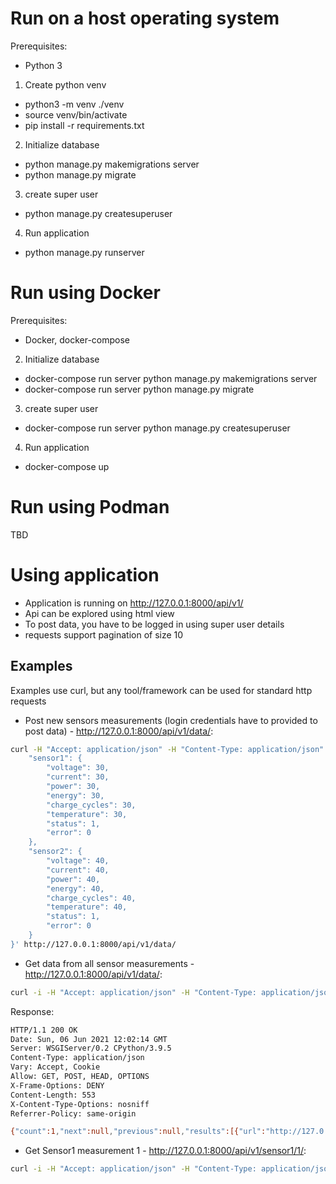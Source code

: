# Run on a host operating system
Prerequisites:
- Python 3

1) Create python venv
- python3 -m venv ./venv
- source venv/bin/activate
- pip install -r requirements.txt

2) Initialize database
- python manage.py makemigrations server
- python manage.py migrate

3) create super user
- python manage.py createsuperuser

4) Run application
- python manage.py runserver

# Run using Docker
Prerequisites:
- Docker, docker-compose

2) Initialize database
- docker-compose run server python manage.py makemigrations server
- docker-compose run server python manage.py migrate

3) create super user
- docker-compose run server python manage.py createsuperuser

4) Run application
- docker-compose up

# Run using Podman
TBD

# Using application
- Application is running on http://127.0.0.1:8000/api/v1/
- Api can be explored using html view
- To post data, you have to be logged in using super user details
- requests support pagination of size 10

## Examples
Examples use curl, but any tool/framework can be used for standard http requests

- Post new sensors measurements (login credentials have to provided to post data) - http://127.0.0.1:8000/api/v1/data/:
```bash
curl -H "Accept: application/json" -H "Content-Type: application/json" -X POST -u USER_NAME:USER_PASSWORD -d ' { 
    "sensor1": {
        "voltage": 30,
        "current": 30,
        "power": 30,
        "energy": 30,
        "charge_cycles": 30,
        "temperature": 30,
        "status": 1,
        "error": 0
    },
    "sensor2": {
        "voltage": 40,
        "current": 40,
        "power": 40,
        "energy": 40,
        "charge_cycles": 40,
        "temperature": 40,
        "status": 1,
        "error": 0
    }
}' http://127.0.0.1:8000/api/v1/data/
```

- Get data from all sensor measurements - http://127.0.0.1:8000/api/v1/data/:
```bash
curl -i -H "Accept: application/json" -H "Content-Type: application/json" -X GET http://127.0.0.1:8000/api/v1/data/
```

Response:
```bash
HTTP/1.1 200 OK
Date: Sun, 06 Jun 2021 12:02:14 GMT
Server: WSGIServer/0.2 CPython/3.9.5
Content-Type: application/json
Vary: Accept, Cookie
Allow: GET, POST, HEAD, OPTIONS
X-Frame-Options: DENY
Content-Length: 553
X-Content-Type-Options: nosniff
Referrer-Policy: same-origin

{"count":1,"next":null,"previous":null,"results":[{"url":"http://127.0.0.1:8000/api/v1/data/1/","id":1,"sensor1":{"url":"http://127.0.0.1:8000/api/v1/sensor1/1/","id":1,"voltage":30.0,"current":30.0,"power":30.0,"energy":30.0,"charge_cycles":30.0,"temperature":30.0,"status":30,"error":50,"time":"2021-06-06T12:00:08.071676Z"},"sensor2":{"url":"http://127.0.0.1:8000/api/v1/sensor2/1/","id":1,"voltage":40.0,"current":40.0,"power":40.0,"energy":40.0,"charge_cycles":40.0,"temperature":40.0,"status":40,"error":50,"time":"2021-06-06T12:00:08.136530Z"}}]}
```

- Get Sensor1 measurement 1 - http://127.0.0.1:8000/api/v1/sensor1/1/:
```bash
curl -i -H "Accept: application/json" -H "Content-Type: application/json" -X GET http://127.0.0.1:8000/api/v1/sensor1/1/
```